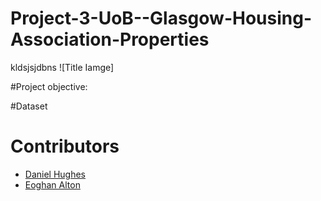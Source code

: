 # Project-3-UoB--Glasgow-Housing-Association-Properties
kldsjsjdbns
![Title Iamge]

#Project objective:

#Dataset




# Contributors
* [Daniel Hughes](https://github.com/DanielHughes1580)  
* [Eoghan Alton](https://github.com/ERAA1997)
